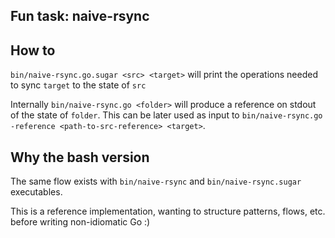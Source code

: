## Fun task: naive-rsync

## How to

`bin/naive-rsync.go.sugar <src> <target>` will print the operations needed to
sync `target` to the state of `src`

Internally `bin/naive-rsync.go <folder>` will produce a reference on stdout
of the state of `folder`. This can be later used as input to
`bin/naive-rsync.go -reference <path-to-src-reference> <target>`.

## Why the bash version

The same flow exists with `bin/naive-rsync` and `bin/naive-rsync.sugar` executables.

This is a reference implementation, wanting to structure patterns, flows, etc.
before writing non-idiomatic Go :)
